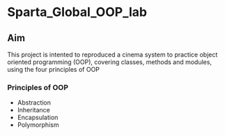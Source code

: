 # Sparta_Global_OOP_lab

## Aim
This project is intented to reproduced a cinema system to practice object oriented programming (OOP), covering classes, methods and modules, using the four principles of OOP

### Principles of OOP
- Abstraction
- Inheritance
- Encapsulation
- Polymorphism